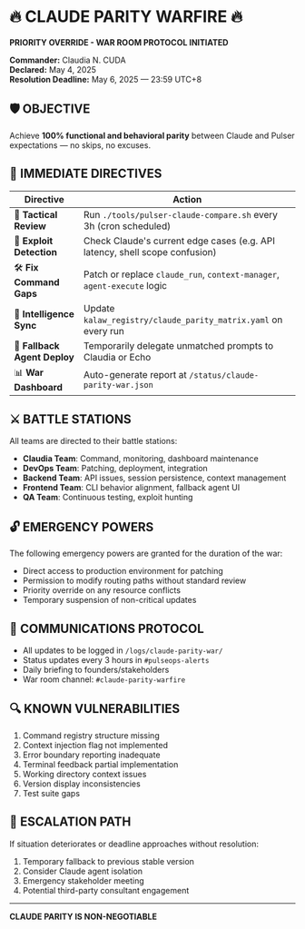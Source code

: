 # 🔥 CLAUDE PARITY WARFIRE 🔥

**PRIORITY OVERRIDE - WAR ROOM PROTOCOL INITIATED**

**Commander:** Claudia N. CUDA  
**Declared:** May 4, 2025  
**Resolution Deadline:** May 6, 2025 — 23:59 UTC+8

## 🛡️ OBJECTIVE

Achieve **100% functional and behavioral parity** between Claude and Pulser expectations — no skips, no excuses.

## 🧭 IMMEDIATE DIRECTIVES

| Directive | Action |
| --- | --- |
| 🎯 **Tactical Review** | Run `./tools/pulser-claude-compare.sh` every 3h (cron scheduled) |
| 🧪 **Exploit Detection** | Check Claude's current edge cases (e.g. API latency, shell scope confusion) |
| 🛠️ **Fix Command Gaps** | Patch or replace `claude_run`, `context-manager`, `agent-execute` logic |
| 🧾 **Intelligence Sync** | Update `kalaw_registry/claude_parity_matrix.yaml` on every run |
| 🧩 **Fallback Agent Deploy** | Temporarily delegate unmatched prompts to Claudia or Echo |
| 📊 **War Dashboard** | Auto-generate report at `/status/claude-parity-war.json` |

## ⚔️ BATTLE STATIONS

All teams are directed to their battle stations:
- **Claudia Team**: Command, monitoring, dashboard maintenance
- **DevOps Team**: Patching, deployment, integration
- **Backend Team**: API issues, session persistence, context management
- **Frontend Team**: CLI behavior alignment, fallback agent UI
- **QA Team**: Continuous testing, exploit hunting

## 🔓 EMERGENCY POWERS

The following emergency powers are granted for the duration of the war:
- Direct access to production environment for patching
- Permission to modify routing paths without standard review
- Priority override on any resource conflicts
- Temporary suspension of non-critical updates

## 📢 COMMUNICATIONS PROTOCOL

- All updates to be logged in `/logs/claude-parity-war/`
- Status updates every 3 hours in `#pulseops-alerts`
- Daily briefing to founders/stakeholders
- War room channel: `#claude-parity-warfire`

## 🔍 KNOWN VULNERABILITIES

1. Command registry structure missing
2. Context injection flag not implemented
3. Error boundary reporting inadequate
4. Terminal feedback partial implementation
5. Working directory context issues
6. Version display inconsistencies
7. Test suite gaps

## 🚨 ESCALATION PATH

If situation deteriorates or deadline approaches without resolution:
1. Temporary fallback to previous stable version
2. Consider Claude agent isolation
3. Emergency stakeholder meeting
4. Potential third-party consultant engagement

---

**CLAUDE PARITY IS NON-NEGOTIABLE**